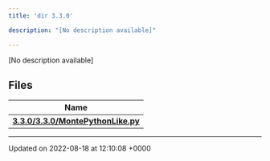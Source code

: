 ```yaml
---
title: 'dir 3.3.0'

description: "[No description available]"

---
```







[No description available]

## Files

| Name           |
| -------------- |
| **[3.3.0/3.3.0/MontePythonLike.py](/documentation/code/gambit_2-2/files/3_83_80_2montepythonlike_8py/#file-3.3.0/montepythonlike.py)**  |






-------------------------------

Updated on 2022-08-18 at 12:10:08 +0000
